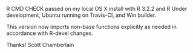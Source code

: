 R CMD CHECK passed on my local OS X install with R 3.2.2 and R Under development, 
Ubuntu running on Travis-CI, and Win builder.

This version now imports non-base functions explicitly as
needed in accordance with R-devel changes.

Thanks! Scott Chamberlain
